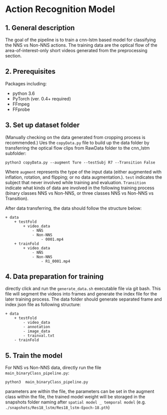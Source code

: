 # Action Recognition Model
## 1. General description
The goal of the pipeline is to train a cnn-lstm based model for classifying the NNS vs Non-NNS actions. The training 
data are the optical flow of the area-of-interest-only short videos generated from the preprocessing section.

## 2. Prerequisites
Packages including:

* python 3.6
* PyTorch (ver. 0.4+ required) 
* FFmpeg
* FFprobe  

## 3. Set up dataset folder
(Manually checking on the data generated from cropping process is recommended.)
Ues the `copyData.py` file to build up the data folder by transferring the optical flow clips from RawData folder to the 
cnn_lstm subfolder:
```
python3 copyData.py --augment Ture --testSubj R7 --Transition False
```
Where `augment` represents the type of the input data (either augmented with inflation, rotation, and flipping; or no 
data augmentation.). `test` indicates the subject that never involved while training and evaluation. `Transition` 
indicate what kinds of data are involved in the following training process (binary classes NNS vs Non-NNS, or three 
classes NNS vs Non-NNS vs Transition).

After data transferring, the data should follow the structure below:
```
+ data 
    + testFold
        + video_data
            - NNS
            - Non-NNS    
                - 0001.mp4
    + trainFold 
        + video_data
            - NNS
            - Non-NNS    
                - R1_0001.mp4
```
## 4. Data preparation for training
directly click and run the `generate_data.sh` executable file via git bash. This file will segment the videos into 
frames and generate the index file for the later training process. The data folder should generate separated frame and 
index json file as following structure:
```
+ data 
    + testFold
        - video_data
        - annotation
        - image_data
        - trainval.txt
    - trainFold 
```
## 5. Train the model
For NNS vs Non-NNS data, directly run the file `main_binaryClass_pipeline.py`:
```
python3  main_binaryClass_pipeline.py
```
parameters are within the file, the parameters can be set in the augment class within the file, the trained model weight
will be storaged in the snapshots folder naming after `spatial model _ temporal model` (e.g. `./snapshots/Res18_lstm/Res18_lstm-Epoch-18.pth`)